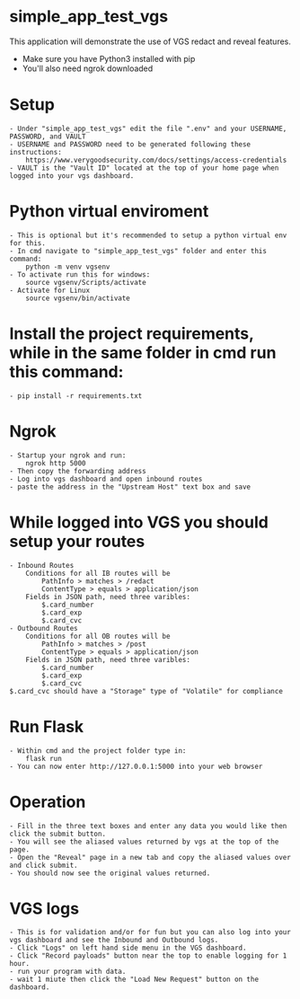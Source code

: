 # simple_app_test_vgs

This application will demonstrate the use of VGS redact and reveal features.

- Make sure you have Python3 installed with pip
- You'll also need ngrok downloaded 

# Setup
	- Under "simple_app_test_vgs" edit the file ".env" and your USERNAME, PASSWORD, and VAULT
	- USERNAME and PASSWORD need to be generated following these instructions: 
		https://www.verygoodsecurity.com/docs/settings/access-credentials
	- VAULT is the "Vault ID" located at the top of your home page when logged into your vgs dashboard.
	
# Python virtual enviroment
	- This is optional but it's recommended to setup a python virtual env for this.
	- In cmd navigate to "simple_app_test_vgs" folder and enter this command:
		python -m venv vgsenv
	- To activate run this for windows:
		source vgsenv/Scripts/activate
	- Activate for Linux
		source vgsenv/bin/activate
		
# Install the project requirements, while in the same folder in cmd run this command:
	- pip install -r requirements.txt
	
# Ngrok
	- Startup your ngrok and run:
		ngrok http 5000
	- Then copy the forwarding address
	- Log into vgs dashboard and open inbound routes
	- paste the address in the "Upstream Host" text box and save
	
# While logged into VGS you should setup your routes
	- Inbound Routes
		Conditions for all IB routes will be
			PathInfo > matches > /redact
			ContentType > equals > application/json
		Fields in JSON path, need three varibles:
			$.card_number
			$.card_exp
			$.card_cvc
	- Outbound Routes
		Conditions for all OB routes will be
			PathInfo > matches > /post
			ContentType > equals > application/json
		Fields in JSON path, need three varibles:
			$.card_number
			$.card_exp
			$.card_cvc
	$.card_cvc should have a "Storage" type of "Volatile" for compliance
	
# Run Flask
	- Within cmd and the project folder type in:
		flask run
	- You can now enter http://127.0.0.1:5000 into your web browser
	
# Operation
	- Fill in the three text boxes and enter any data you would like then click the submit button.
	- You will see the aliased values returned by vgs at the top of the page.
	- Open the "Reveal" page in a new tab and copy the aliased values over and click submit.
	- You should now see the original values returned.
	
# VGS logs
	- This is for validation and/or for fun but you can also log into your vgs dashboard and see the Inbound and Outbound logs.
	- Click "Logs" on left hand side menu in the VGS dashboard.
	- Click "Record payloads" button near the top to enable logging for 1 hour.
	- run your program with data.
	- wait 1 miute then click the "Load New Request" button on the dashboard.
